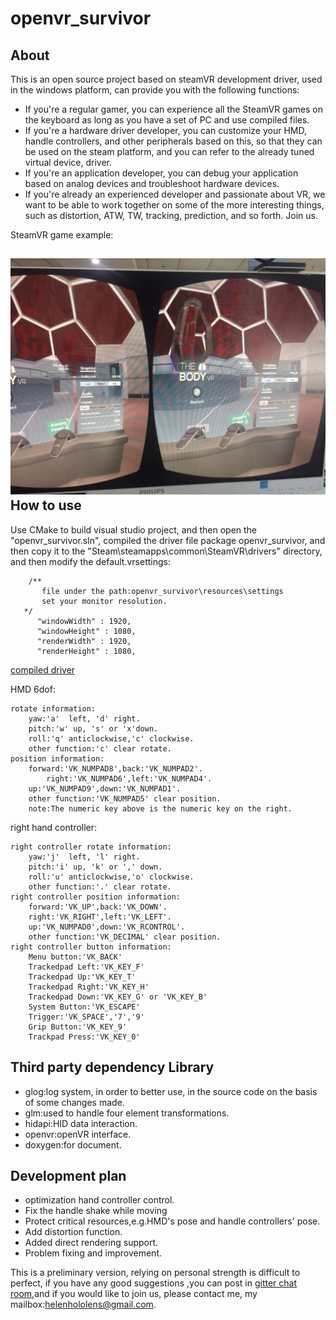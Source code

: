openvr_survivor							
===============

About
-----
This is an open source project based on steamVR development driver, used in the windows platform, can provide you with the following functions:

 - If you're a regular gamer, you can experience all the SteamVR games on the keyboard as long as you have a set of PC and use compiled files.
 - If you're a hardware  driver developer, you can customize your HMD, handle controllers, and other peripherals based on this, so that they can be used on the steam platform, and you can refer to the already tuned virtual device, driver.
 - If you're an application developer, you can debug your application based on analog devices and troubleshoot hardware devices.
 - If you're already an experienced developer and passionate about VR, we want to be able to work together on some of the more interesting things, such as distortion, ATW, TW, tracking, prediction, and so forth. Join us.

SteamVR game example:

![the_body_vr](https://github.com/HelenXR/Documents/blob/master/picture/openvr_survivor_the_body_game.jpg)
How to use
----------
Use CMake to build visual studio project, and then open the "openvr_survivor.sln", compiled the driver file package openvr_survivor, and then copy it to the "Steam\steamapps\common\SteamVR\drivers" directory, and then modify the default.vrsettings:

```
    /**
       file under the path:openvr_survivor\resources\settings
       set your monitor resolution.
   */
      "windowWidth" : 1920,
      "windowHeight" : 1080,
      "renderWidth" : 1920,
      "renderHeight" : 1080,
```

[compiled driver](https://github.com/HelenXR/Documents/blob/master/package/openvr_survivor.rar)

HMD 6dof:
```
rotate information:
	yaw:'a'  left, 'd' right.
	pitch:'w' up, 's' or 'x'down.
	roll:'q' anticlockwise,'c' clockwise.
	other function:'c' clear rotate.
position information:
	forward:'VK_NUMPAD8',back:'VK_NUMPAD2'.
    	right:'VK_NUMPAD6',left:'VK_NUMPAD4'.
	up:'VK_NUMPAD9',down:'VK_NUMPAD1'.
	other function:'VK_NUMPAD5' clear position.
	note:The numeric key above is the numeric key on the right.
```
right hand controller:
```
right controller rotate information:
	yaw:'j'  left, 'l' right.
	pitch:'i' up, 'k' or ',' down.
	roll:'u' anticlockwise,'o' clockwise.
	other function:'.' clear rotate.
right controller position information:
	forward:'VK_UP',back:'VK_DOWN'.
	right:'VK_RIGHT',left:'VK_LEFT'.
	up:'VK_NUMPAD0',down:'VK_RCONTROL'.
	other function:'VK_DECIMAL' clear position.
right controller button information:
	Menu button:'VK_BACK'
	Trackedpad Left:'VK_KEY_F'
	Trackedpad Up:'VK_KEY_T'
	Trackedpad Right:'VK_KEY_H'
	Trackedpad Down:'VK_KEY_G' or 'VK_KEY_B'
	System Button:'VK_ESCAPE'
	Trigger:'VK_SPACE','7','9'
	Grip Button:'VK_KEY_9'
	Trackpad Press:'VK_KEY_0'
```

Third party dependency Library
------------------------------
- glog:log system, in order to better use, in the source code on the basis of some changes made.
- glm:used to handle four element transformations.
- hidapi:HID data interaction.
- openvr:openVR interface.
- doxygen:for document.

Development plan
----------------
- optimization hand controller control.
- Fix the handle shake while moving
- Protect critical resources,e.g.HMD's pose and handle controllers' pose.
- Add distortion function.
- Added direct rendering support.
- Problem fixing and improvement.

This is a preliminary version, relying on personal strength is difficult to perfect, if you have any good suggestions ,you can post in [gitter chat room](https://gitter.im/openvr_survivor/Lobby),and if you would like to join us, please contact me, my mailbox:helenhololens@gmail.com. 
